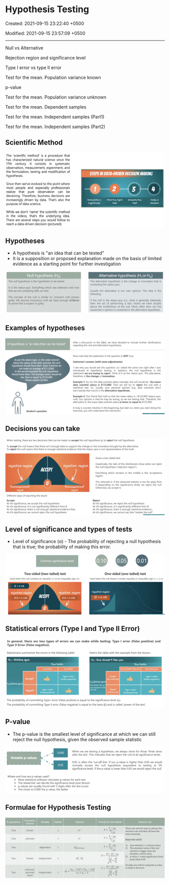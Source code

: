 # Hypothesis Testing

Created: 2021-09-15 23:22:40 +0500

Modified: 2021-09-15 23:57:09 +0500

---

Null vs Alternative

Rejection region and significance level

Type I error vs type II error

Test for the mean. Population variance known

p-value

Test for the mean. Population variance unknown

Test for the mean. Dependent samples

Test for the mean. Independent samples (Part1)

Test for the mean. Independent samples (Part2)

## Scientific Method

![image](media/Hypothesis-Testing-image1.jpg)

## Hypotheses

- A hypothesis is "an idea that can be tested"
- It is a supposition or proposed explanation made on the basis of limited evidence as a starting point for further investigation

![image](media/Hypothesis-Testing-image2.jpg)

## Examples of hypotheses

![](media/Hypothesis-Testing-image3.jpg)

## Decisions you can take

![image](media/Hypothesis-Testing-image4.jpg)

## Level of significance and types of tests

- Level of significance (α) - The probability of rejecting a null hypothesis that is true; the probability of making this error.

![image](media/Hypothesis-Testing-image5.jpg)

## Statistical errors (Type I and Type II Error)

![image](media/Hypothesis-Testing-image6.jpg)

## P-value

- The p-value is the smallest level of significance at which we can still reject the null hypothesis, given the observed sample statistic

![](media/Hypothesis-Testing-image7.jpg)

## Formulae for Hypothesis Testing

![image](media/Hypothesis-Testing-image8.jpg)
